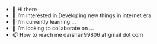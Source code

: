 - 👋 Hi there
- 👀 I’m interested in Developing new things in internet era
- 🌱 I’m currently learning ...
- 💞️ I’m looking to collaborate on ...
- 📫 How to reach me darshan99806 at gmail dot com

<!---
Its-darshu/Its-darshu is a ✨ special ✨ repository because its `README.md` (this file) appears on your GitHub profile.
You can click the Preview link to take a look at your changes.
--->
